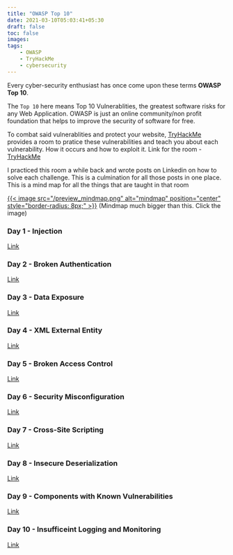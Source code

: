 ```yaml
---
title: "OWASP Top 10"
date: 2021-03-10T05:03:41+05:30
draft: false
toc: false
images:
tags:
    - OWASP 
    - TryHackMe
    - cybersecurity
---
```


Every cyber-security enthusiast has once come upon these terms **OWASP Top 10**. 

The ```Top 10``` here means Top 10 Vulnerablities, the greatest software risks for any Web Application. OWASP is just an online community/non profit foundation that helps to improve the security of software for free.

To combat said vulnerablities and protect your website, [TryHackMe](https://tryhackme.com/) provides a room to pratice these vulnerabilities and teach you about each vulnerability. How it occurs and how to exploit it. 
Link for the room - [TryHackMe](https://tryhackme.com/room/owasptop10)

I practiced this room a while back and wrote posts on Linkedin on how to solve each challenge. This is a culmination for all those posts in one place. This is a mind map for all the things that are taught in that room

[{{< image src="/preview_mindmap.png" alt="mindmap" position="center" style="border-radius: 8px;" >}}](https://drive.google.com/file/d/1aBwE1J8sItyXawcbEt5YtiFXxnt50n6O/view?usp=sharing)
(Mindmap much bigger than this. Click the image)

### Day 1 - Injection 
[Link](https://lnkd.in/gmzbwgi)

### Day 2 - Broken Authentication
[Link](https://lnkd.in/df93YQm)


### Day 3 - Data Exposure
[Link](https://lnkd.in/d2raTVQ)


### Day 4 - XML External Entity 
[Link](https://lnkd.in/dwCjwBF)


### Day 5 - Broken Access Control
[Link](https://lnkd.in/d77jsPj)


### Day 6 - Security Misconfiguration
[Link](https://lnkd.in/dtF2FaU)


### Day 7 - Cross-Site Scripting
[Link](https://lnkd.in/dhfK4sN)


### Day 8 - Insecure Deserialization
[Link](https://lnkd.in/dE7ybe2)


### Day 9 - Components with Known Vulnerabilities
[Link](https://lnkd.in/gTBsPg8)


### Day 10 - Insufficeint Logging and Monitoring
[Link](https://lnkd.in/d5s-Jgw)

